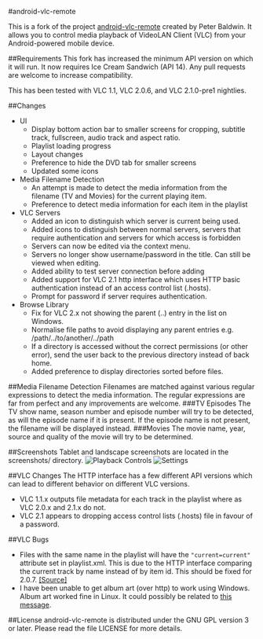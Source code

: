 #android-vlc-remote

This is a fork of the project [android-vlc-remote](https://code.google.com/p/android-vlc-remote/) created by Peter Baldwin. It allows you to control media playback of VideoLAN Client (VLC) from your Android-powered mobile device.

##Requirements
This fork has increased the minimum API version on which it will run. It now requires Ice Cream Sandwich (API 14). Any pull requests are welcome to increase compatibility.

This has been tested with VLC 1.1, VLC 2.0.6, and VLC 2.1.0-pre1 nightlies.

##Changes

* UI
    * Display bottom action bar to smaller screens for cropping, subtitle track, fullscreen, audio track and aspect ratio.
    * Playlist loading progress
    * Layout changes
    * Preference to hide the DVD tab for smaller screens
    * Updated some icons
* Media Filename Detection
    * An attempt is made to detect the media information from the filename (TV and Movies) for the current playing item.
    * Preference to detect media information for each item in the playlist
* VLC Servers
    * Added an icon to distinguish which server is current being used.
    * Added icons to distinguish between normal servers, servers that require authentication and servers for which access is forbidden
    * Servers can now be edited via the context menu.
    * Servers no longer show username/password in the title. Can still be viewed when editing.
    * Added ability to test server connection before adding
    * Added support for VLC 2.1 http interface which uses HTTP basic authentication instead of an access control list (.hosts).
    * Prompt for password if server requires authentication.
* Browse Library
    * Fix for VLC 2.x not showing the parent (..) entry in the list on Windows.
    * Normalise file paths to avoid displaying any parent entries e.g. /path/../to/another/../path
    * If a directory is accessed without the correct permissions (or other error), send the user back to the previous directory instead of back home.
    * Added preference to display directories sorted before files.

##Media Filename Detection
Filenames are matched against various regular expressions to detect the media information. The regular expressions are far from perfect and any improvements are welcome.
###TV Episodes
The TV show name, season number and episode number will try to be detected, as will the episode name if it is present. If the episode name is not present, the filename will be displayed instead.
###Movies
The movie name, year, source and quality of the movie will try to be determined.

##Screenshots
Tablet and landscape screenshots are located in the screenshots/ directory.
![Playback Controls](https://raw.github.com/samicemalone/android-vlc-remote/master/screenshots/HTC.Desire.ICS.png)
![Settings](https://raw.github.com/samicemalone/android-vlc-remote/master/screenshots/Settings.HTC.Desire.ICS.png)

##VLC Changes
The HTTP interface has a few different API versions which can lead to different behavior on different VLC versions.

* VLC 1.1.x outputs file metadata for each track in the playlist where as VLC 2.0.x and 2.1.x do not.
* VLC 2.1 appears to dropping access control lists (.hosts) file in favour of a password.

##VLC Bugs
* Files with the same name in the playlist will have the `"current=current"` attribute set in playlist.xml. This is due to the HTTP interface comparing the current track by name instead of by item id. This should be fixed for 2.0.7. [[Source]](http://mailman.videolan.org/pipermail/vlc-commits/2013-April/019895.html)
* I have been unable to get album art (over http) to work using Windows. Album art worked fine in Linux. It could possibly be related to [this message](http://lists.w3.org/Archives/Public/www-archive/2011Oct/0022.html).

##License
android-vlc-remote is distributed under the GNU GPL version 3 or later.
Please read the file LICENSE for more details.